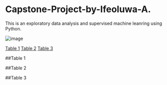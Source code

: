 # Capstone-Project-by-Ifeoluwa-A.
This is an exploratory data analysis and supervised machine leanring using Python. 

![image](https://github.com/user-attachments/assets/fa9278f1-3aca-4731-9af9-aac5ba995db7)

[Table 1](#Table-1)
[Table 2](#Table-2)
[Table 3](#Table-3)

##Table 1

##Table 2

##Table 3
